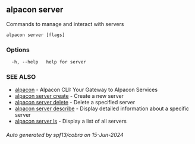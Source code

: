 ## alpacon server

Commands to manage and interact with servers

```
alpacon server [flags]
```

### Options

```
  -h, --help   help for server
```

### SEE ALSO

* [alpacon](alpacon.md)	 - Alpacon CLI: Your Gateway to Alpacon Services
* [alpacon server create](alpacon_server_create.md)	 - Create a new server
* [alpacon server delete](alpacon_server_delete.md)	 - Delete a specified server
* [alpacon server describe](alpacon_server_describe.md)	 - Display detailed information about a specific server
* [alpacon server ls](alpacon_server_ls.md)	 - Display a list of all servers

###### Auto generated by spf13/cobra on 15-Jun-2024
